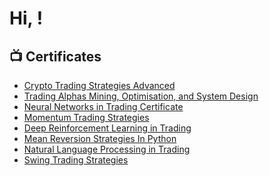 <h1>Hi, ! <br/><a href="https://github.com/alvarojavier123"></a> <a href="https://github.com/alvarojavier123"></a>
<h2>📺 Certificates </h2>

- [Crypto Trading Strategies Advanced](https://www.linkedin.com/in/alvaro-molina-825439177/details/education/1747415750171/single-media-viewer/?profileId=ACoAACnjlF0BlB7t9JcDhiB7dlbVeOa76ojb5PA)
- [Trading Alphas Mining, Optimisation, and System Design](https://www.linkedin.com/in/alvaro-molina-825439177/details/education/1747414992067/single-media-viewer/?profileId=ACoAACnjlF0BlB7t9JcDhiB7dlbVeOa76ojb5PA)
- [Neural Networks in Trading Certificate](https://www.linkedin.com/in/alvaro-molina-825439177/details/education/1747415057319/single-media-viewer/?profileId=ACoAACnjlF0BlB7t9JcDhiB7dlbVeOa76ojb5PA)
- [Momentum Trading Strategies](https://www.linkedin.com/in/alvaro-molina-825439177/details/education/1747419418302/single-media-viewer/?profileId=ACoAACnjlF0BlB7t9JcDhiB7dlbVeOa76ojb5PA)
- [Deep Reinforcement Learning in Trading](https://www.linkedin.com/in/alvaro-molina-825439177/details/education/1747422532560/single-media-viewer/?profileId=ACoAACnjlF0BlB7t9JcDhiB7dlbVeOa76ojb5PA)
- [Mean Reversion Strategies In Python](https://www.linkedin.com/in/alvaro-molina-825439177/details/education/1747428311973/single-media-viewer/?profileId=ACoAACnjlF0BlB7t9JcDhiB7dlbVeOa76ojb5PA)
- [Natural Language Processing in Trading](https://www.linkedin.com/in/alvaro-molina-825439177/details/education/1747424634857/single-media-viewer/?profileId=ACoAACnjlF0BlB7t9JcDhiB7dlbVeOa76ojb5PA)
- [Swing Trading Strategies](https://www.linkedin.com/in/alvaro-molina-825439177/details/education/1747426818171/single-media-viewer/?profileId=ACoAACnjlF0BlB7t9JcDhiB7dlbVeOa76ojb5PA)
